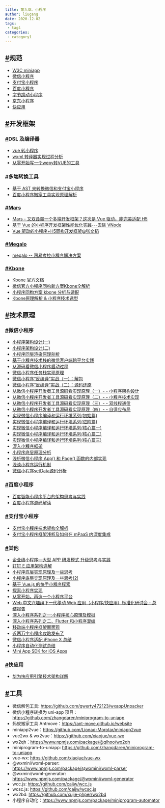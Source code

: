 ```yaml
---
title: 第九章、小程序
author: liugang
date: 2020-12-02
tags:
 - tag4
categories:
 - category1
---
```


<Boxx  changeTime="5000"/>  

## [#](https://xxx.com.cn/h5-document/word/applet.html#规范)规范

- [W3C miniapp](https://w3c.github.io/miniapp)
- [微信小程序](https://developers.weixin.qq.com/miniprogram/dev/framework)
- [支付宝小程序](https://opendocs.alipay.com/mini/developer/getting-started)
- [百度小程序](https://smartprogram.baidu.com/docs/develop/fuctionlist/list)
- [字节跳动小程序](https://developer.toutiao.com/)
- [京东小程序](https://mp.jd.com/docs/introduction)
- [快应用](https://www.quickapp.cn/)

## [#](https://xxx.com.cn/h5-document/word/applet.html#开发框架)开发框架

### [#](https://xxx.com.cn/h5-document/word/applet.html#dsl-及编译器)DSL 及编译器

- [vue 转小程序](https://echizen.github.io/tech/2017/10-29-vue2wx)
- [wxml 转译器实现过程分析](https://github.com/IOriens/ioriens.github.io/issues/5)
- [从零开始写一个wepy转VUE的工具](https://juejin.im/post/5c877cd35188257e3b14a1bc)

### [#](https://xxx.com.cn/h5-document/word/applet.html#多端转换工具)多端转换工具

- [基于 AST 来转换微信和支付宝小程序](https://qianduan.group/posts/5a0fe3cc44aec04413ec3d7d)
- [百度小程序搬家工具实现原理解析](http://www.dreawer.com.cn/news/672.html)

### [#](https://xxx.com.cn/h5-document/word/applet.html#mars)[Mars](https://github.com/max-team/Mars)

- [Mars - 又双叒叕一个多端开发框架？这次是 Vue 驱动，能完美适配 H5](https://juejin.im/post/5cbd34e7f265da036504fa3c)
- [基于 Vue 的小程序开发框架性能优化实践---去除 VNode](https://juejin.im/post/5d3eafff6fb9a06aeb1095e9)
- [Vue 驱动的小程序+H5同构开发框架@张文韬](https://node.fequan.com/playvideo/701606bc91ec5be86cbd20f39d9a963d_7)

### [#](https://xxx.com.cn/h5-document/word/applet.html#megalo)[Megalo](https://github.com/kaola-fed/megalo)

- [megalo -- 网易考拉小程序解决方案](https://juejin.im/post/5bd2b014e51d457a7a0396ea)

### [#](https://xxx.com.cn/h5-document/word/applet.html#kbone)[Kbone](https://github.com/wechat-miniprogram/kbone)

- [Kbone 官方文档](https://wechat-miniprogram.github.io/kbone/docs)
- [微信官方小程序同构新方案Kbone全解析](https://mp.weixin.qq.com/s/d2jZdmq2c0mOcXi9ALi4dw)
- [小程序同构方案 kbone 分析与适配](http://www.alloyteam.com/2019/12/kbone-analyze)
- [Kbone原理解析 & 小程序技术选型](https://developers.weixin.qq.com/community/develop/article/doc/0006a6326b8d38e56b998833456813)

## [#](https://xxx.com.cn/h5-document/word/applet.html#技术原理)技术原理

### [#](https://xxx.com.cn/h5-document/word/applet.html#微信小程序)微信小程序

- [小程序架构设计(一)](https://developers.weixin.qq.com/community/develop/article/doc/000a4c1620c188f3adf7db9ab5b413)
- [小程序架构设计(二)](https://developers.weixin.qq.com/community/develop/article/doc/000c8eba1ec3b8c7ce287954c53c13)
- [小程序同层渲染原理剖析](https://developers.weixin.qq.com/community/develop/article/doc/000c4e433707c072c1793e56f5c813)
- [基于小程序技术栈的微信客户端跨平台实践](https://mp.weixin.qq.com/s/V-H3pF9ytfXRhZG0PGIKsw)
- [从源码看微信小程序启动过程](https://tech.youzan.com/weapp-booting/)
- [微信小程序任务栈实现原理](https://blog.ysy950803.top/2019/04/27/微信小程序任务栈实现原理/)
- [微信小程序“反编译”实战（一）：解包](https://kangzubin.com/wxapp-decompile-1/)
- [微信小程序“反编译”实战（二）：源码还原](https://kangzubin.com/wxapp-decompile-2/)
- [从微信小程序开发者工具源码看实现原理（一）- - 小程序架构设计](https://www.cnblogs.com/wonyun/p/11168698.html)
- [从微信小程序开发者工具源码看实现原理（二）- - 小程序技术实现](https://www.cnblogs.com/wonyun/p/11176762.html)
- [从微信小程序开发者工具源码看实现原理（三）- - 双线程通信](https://www.cnblogs.com/wonyun/p/10997800.html)
- [从微信小程序开发者工具源码看实现原理（四）- - 自适应布局](https://www.cnblogs.com/wonyun/p/11195157.html)
- [实现微信小程序编译和运行环境系列(初始篇)](https://github.com/gongmw/blog/issues/5)
- [实现微信小程序编译和运行环境系列(进阶篇)](https://github.com/gongmw/blog/issues/6)
- [实现微信小程序编译和运行环境系列(核心篇一)](https://github.com/gongmw/blog/issues/7)
- [实现微信小程序编译和运行环境系列(核心篇二)](https://github.com/gongmw/blog/issues/8)
- [实现微信小程序编译和运行环境系列(核心篇三)](https://github.com/gongmw/blog/issues/9)
- [深入小程序框架](https://www.cnblogs.com/rask/p/9667866.html)
- [小程序底层原理分析](https://blog.csdn.net/smlljet/article/details/90266487)
- [浅析微信小程序 App() 和 Page() 函数的内部实现](https://kangzubin.com/wxapp-App-Page-function/)
- [浅谈小程序运行机制](https://segmentfault.com/a/1190000019131399)
- [微信小程序setData源码分析](https://juejin.im/post/5d647ce26fb9a06ae8361b05)

### [#](https://xxx.com.cn/h5-document/word/applet.html#百度小程序)百度小程序

- [百度智能小程序平台的架构思考与实践](https://myslide.cn/slides/21052)
- [百度小程序源码解读](https://handsomeliuyang.github.io/2019/02/25/百度小程序源码解读/)

### [#](https://xxx.com.cn/h5-document/word/applet.html#支付宝小程序)支付宝小程序

- [支付宝小程序技术架构全解析](https://www.infoq.cn/article/ullETz7q_Ue4dUptKgKC)
- [支付宝小程序框架浅析及如何在 mPaaS 内深度集成](https://www.codercto.com/a/42556.html)

### [#](https://xxx.com.cn/h5-document/word/applet.html#其他)其他

- [企业级小程序—大型 APP 研发模式 升级思考与实践](https://myslide.cn/slides/21848)
- [钉钉 E 应用架构详解](https://blog.csdn.net/weixin_40322495/article/details/81325496)
- [小程序底层实现原理及一些思考](https://zhuanlan.zhihu.com/p/81775922)
- [小程序底层实现原理及一些思考(2)](https://github.com/berwin/Blog/issues/49)
- [基于 Vue.js 的快手小程序探索](https://www.yuque.com/vueconf/2019/lghmly)
- [探索小程序实现](https://www.cnblogs.com/Amy-so/p/12152225.html)
- [从零开始，再造一个小程序平台](https://yiyan.site/2019/02/23/recreatomg-a-small-program-framework/)
- [Web 中文兴趣组下一代移动 Web 应用（小程序/快应用）标准化研讨会 - 总结报告](https://www.w3.org/2019/05/11-chinese-web-mobile-web-apps-summary.html)
- [深入小程序系列之一:小程序核心原理及模拟](https://juejin.im/post/5e6f141c518825491753c955)
- [深入小程序系列之二、Flutter 和小程序混编](https://juejin.im/post/5e6f180a6fb9a07c994bfa51)
- [移动端小程序框架面面观](https://mp.weixin.qq.com/s/uh_miREB1w8FX7mWgph56w)
- [近两万字小程序攻略发布了](https://juejin.im/post/5b8fd1416fb9a05cf3710690)
- [微信小程序适配 iPhone X 总结](https://kangzubin.com/wxapp-iphonex/)
- [小程序自动化测试总结](https://imweb.io/topic/5d1a0c7df7b5692b080f2602)
- [Mini App SDK for iOS Apps](https://github.com/rakutentech/ios-miniapp)

### [#](https://xxx.com.cn/h5-document/word/applet.html#快应用)快应用

- [华为快应用引擎技术架构详解](https://www.infoq.cn/article/huawei-quickapp-engine-architecture)

## [#](https://xxx.com.cn/h5-document/word/applet.html#工具)工具

- 微信解包工具: https://github.com/qwerty472123/wxappUnpacker
- 微信小程序转换为 uni-app 项目：https://github.com/zhangdaren/miniprogram-to-uniapp
- 蚂蚁搬家工具 Antmove：https://ant-move.github.io/website
- miniapp2vue：https://github.com/Lionad-Morotar/miniapp2vue
- vue2wx & wx2vue：https://github.com/xiaojue/vue-wx
- wx2qh：https://www.npmjs.com/package/@qihoo/wx2qh
- miniprogram-to-uniapp: https://github.com/zhangdaren/miniprogram-to-uniapp
- vue-wx: https://github.com/xiaojue/vue-wx
- @wxmini/wxml-parser: https://www.npmjs.com/package/@wxmini/wxml-parser
- @wxmini/wxml-generator: https://www.npmjs.com/package/@wxmini/wxml-generator
- wcc.js: https://github.com/caijw/wcc.js
- wcsc.js: https://github.com/caijw/wcsc.js
- wx2bd: https://github.com/xujie-phper/wx2bd
- 小程序自动化：https://www.npmjs.com/package/miniprogram-automator

